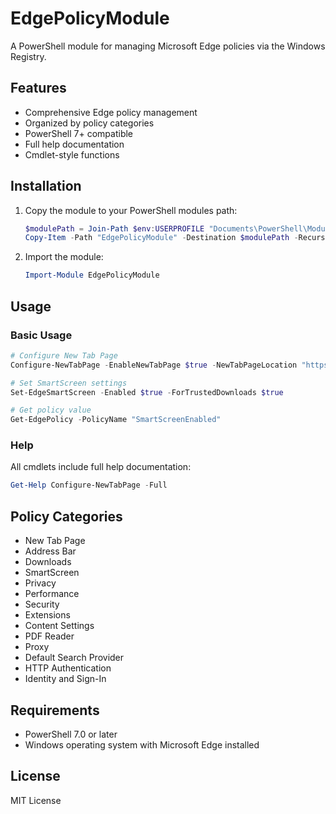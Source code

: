 # EdgePolicyModule

A PowerShell module for managing Microsoft Edge policies via the Windows Registry.

## Features

- Comprehensive Edge policy management
- Organized by policy categories
- PowerShell 7+ compatible
- Full help documentation
- Cmdlet-style functions

## Installation

1. Copy the module to your PowerShell modules path:
   ```powershell
   $modulePath = Join-Path $env:USERPROFILE "Documents\PowerShell\Modules"
   Copy-Item -Path "EdgePolicyModule" -Destination $modulePath -Recurse
   ```

2. Import the module:
   ```powershell
   Import-Module EdgePolicyModule
   ```

## Usage

### Basic Usage

```powershell
# Configure New Tab Page
Configure-NewTabPage -EnableNewTabPage $true -NewTabPageLocation "https://bing.com"

# Set SmartScreen settings
Set-EdgeSmartScreen -Enabled $true -ForTrustedDownloads $true

# Get policy value
Get-EdgePolicy -PolicyName "SmartScreenEnabled"
```

### Help

All cmdlets include full help documentation:

```powershell
Get-Help Configure-NewTabPage -Full
```

## Policy Categories

- New Tab Page
- Address Bar
- Downloads
- SmartScreen
- Privacy
- Performance
- Security
- Extensions
- Content Settings
- PDF Reader
- Proxy
- Default Search Provider
- HTTP Authentication
- Identity and Sign-In

## Requirements

- PowerShell 7.0 or later
- Windows operating system with Microsoft Edge installed

## License

MIT License
